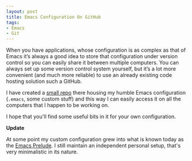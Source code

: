 ```yaml
---
layout: post
title: Emacs Configuration On GitHub
tags:
- Emacs
- Git
---
```


When you have applications, whose configuration is as complex as that
of Emacs it’s always a good idea to store that configuration under
version control so you can easily share it between multiple
computers. You can always set up some version control system yourself,
but it’s a lot more convenient (and much more reliable) to use an
already existing code hosting solution such a GitHub.

I have created a [small repo](https://github.com/bbatsov/emacs.d)
there housing my humble Emacs configuration (`.emacs`, some custom stuff)
and this way I can easily access it on all the computers that I happen
to be working on.

I hope that you'll find some useful bits in it for your own configuration.

**Update**

At some point my custom configuration grew into what is known today as
the [Emacs Prelude](https://github.com/bbatsov/prelude). I still maintain
an independent personal setup, that's very minimalistic in its nature.
